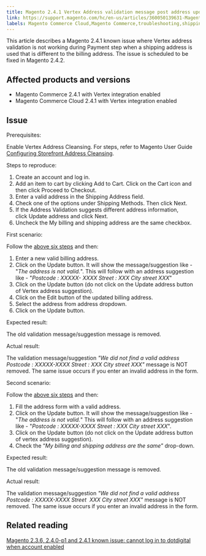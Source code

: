```yaml
---
title: Magento 2.4.1 Vertex Address validation message post address update
link: https://support.magento.com/hc/en-us/articles/360050139631-Magento-2-4-1-Vertex-Address-validation-message-post-address-update
labels: Magento Commerce Cloud,Magento Commerce,troubleshooting,shipping,Vertex,2.4.1,billing
---
```


<p>This article describes a Magento 2.4.1 known issue where Vertex address validation is not working during Payment step when a shipping address is used that is different to the billing address. The issue is scheduled to be fixed in Magento 2.4.2.</p>
<h2>Affected products and versions</h2>
<ul>
<li>Magento Commerce 2.4.1 with Vertex integration enabled</li>
<li>Magento Commerce Cloud 2.4.1 with Vertex integration enabled</li>
</ul>
<h2>Issue</h2>
<p>Prerequisites:</p>
<p>Enable Vertex Address Cleansing. For steps, refer to Magento User Guide <a href="https://docs.magento.com/user-guide/tax/vertex-configure-address.html">Configuring Storefront Address Cleansing</a>.</p>
<p>Steps to reproduce:</p>
<ol>
<li>Create an account and log in.</li>
<li>Add an item to cart by clicking Add to Cart. Click on the Cart icon and then click Proceed to Checkout. 
</li>
<li>Enter a valid address in the Shipping Address field.</li>
<li>Check one of the options under Shipping Methods. Then click Next.</li>
<li>If the Address Validation suggests different address information, click Update address and click Next.</li>
<li>Uncheck the My billing and shipping address are the same checkbox.</li>
</ol>
<p>First scenario:<br/></p>
<p>Follow the <a href="https://support.magento.com/hc/en-us/articles/360050139631#first_sixth">above six steps</a> and then:</p>
<ol>
<li>Enter a new valid billing address. </li>
<li>Click on the Update button. It will show the message/suggestion like - "<em>The address is not valid.</em>". This will follow with an address suggestion like - "<em>Postcode : XXXXX- XXXX Street : XXX City street XXX</em>"</li>
<li>Click on the Update button (do not click on the Update address button of Vertex address suggestion).</li>
<li>Click on the Edit button of the updated billing address.</li>
<li>Select the address from address dropdown.</li>
<li>Click on the Update button.</li>
</ol>
<p>Expected result:</p>
<p>The old validation message/suggestion message is removed.</p>
<p>Actual result:</p>
<p>The validation message/suggestion <em>"We did not find a valid address Postcode : XXXXX-XXXX Street : XXX City street XXX"</em> message is NOT removed. The same issue occurs if you enter an invalid address in the form.</p>
<p>Second scenario:<br/></p>
<p>Follow the <a href="https://support.magento.com/hc/en-us/articles/360050139631#first_sixth">above six steps</a> and then:</p>
<ol>
<li>Fill the address form with a valid address. </li>
<li>Click on the Update button. It will show the message/suggestion like - "<em>The address is not valid.</em>" This will follow with an address suggestion like - "<em>Postcode : XXXXX-XXXX Street : XXX City street XXX</em>".</li>
<li>Click on the Update button (do not click on the Update address button of vertex address suggestion).</li>
<li>Check the “<em>My billing and shipping address are the same</em>” drop-down.</li>
</ol>
<p>Expected result:</p>
<p>The old validation message/suggestion message is removed.</p>
<p>Actual result:</p>
<p>The validation message/suggestion <em>"We did not find a valid address Postcode : XXXXX-XXXX Street  XXX City street XXX"</em> message is NOT removed. The same issue occurs if you enter an invalid address in the form.</p>
<h2>Related reading</h2>
<p><a href="https://support.magento.com/hc/en-us/articles/360050092291">Magento 2.3.6, 2.4.0-p1 and 2.4.1 known issue: cannot log in to dotdigital when account enabled</a></p>
